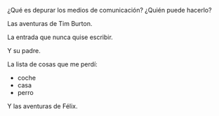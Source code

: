 ¿Qué es depurar los medios de comunicación? ¿Quién puede hacerlo?



Las aventuras de Tim Burton.



La entrada que nunca quise escribir.







Y su padre.



La lista de cosas que me perdí:

* coche
* casa
* perro


Y las aventuras de Félix.



